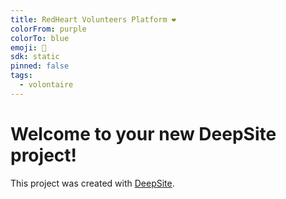 ```yaml
---
title: RedHeart Volunteers Platform ❤️
colorFrom: purple
colorTo: blue
emoji: 🐳
sdk: static
pinned: false
tags:
  - volontaire
---
```


# Welcome to your new DeepSite project!
This project was created with [DeepSite](https://deepsite.hf.co).
